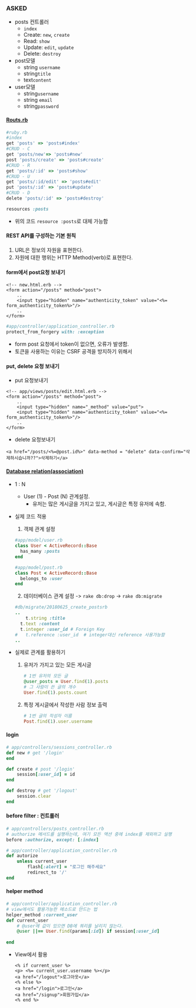 ### ASKED

- posts 컨트롤러
  - `index`
  - Create: `new`, `create`
  - Read: `show`
  - Update: `edit`, `update`
  - Delete: `destroy`
- post모델
  - string `username`
  - string`title`
  - text`content`
- user모델
  - string`username`
  - string `email`
  - string`password`



#### [Routs.rb](https://guides.rorlab.org/routing.html#%EB%A6%AC%EC%86%8C%EC%8A%A4-%EA%B8%B0%EB%B0%98%EC%9C%BC%EB%A1%9C-%EB%9D%BC%EC%9A%B0%ED%8C%85%ED%95%98%EA%B8%B0-rails%EC%9D%98-%EA%B8%B0%EB%B3%B8)

```ruby
#ruby.rb
#index
get 'posts' => 'posts#index'
#CRUD - C
get 'posts/new'=> 'posts#new'
post 'posts/create' => 'posts#create'
#CRUD - R
get 'posts/:id' => 'posts#show'
#CRUD - U
get 'posts/:id/edit' => 'posts#edit'
put 'posts/:id' => 'posts#update'
#CRUD - D
delete 'posts/:id' => 'posts#destroy'

```

```ruby
resources :posts
```

- 위의 코드 `resource :posts`로 대체 가능함



#### REST API를 구성하는 기본 원칙

1. URL은 정보의 자원을 표현한다.
2. 자원에 대한 행위는 HTTP Method(verb)로 표현한다.



#### form에서 post요청 보내기

```erb
<!-- new.html.erb -->
<form action="/posts" method="post">
    ..
    <input type="hidden" name="authenticity_token" value="<%= form_authenticity_token%>"/>
    ..
</form>
```

```ruby
#app/controller/application_controller.rb
protect_from_forgery with: :exception
```

- form post 요청에서 token이 없으면, 오류가 발생함. 
- 토큰을 사용하는 이유는 CSRF 공격을 방지하기 위해서



#### put, delete 요청 보내기

- put 요청보내기

```erb
<!-- app/views/posts/edit.html.erb -->
<form action="/posts" method="post">
    ..
    <input type="hidden" name="_method" value="put">
    <input type="hidden" name="authenticity_token" value="<%= form_authenticity_token%>"/>
    ..
</form>
```

- delete 요청보내기

```erb
<a href="/posts/<%=@post.id%>" data-method = "delete" data-confirm="삭제하시습니까??">삭제하기</a>
```



#### [Database relation(association)](https://guides.rorlab.org/association_basics.html)

- 1 : N

  - User (1) - Post (N) 관계설정.
    - 유저는 많은 게시글을 가지고 있고, 게시글은 특정 유저에 속함.

- 실제 코드 적용

  1. 객체 관계 설정

  ```ruby
  #app/model/user.rb
  class User < ActiveRecord::Base
    has_many :posts
  end
  ```

  ```ruby
  #app/model/post.rb
  class Post < ActiveRecord::Base
    belongs_to :user
  end
  ```

  2. 데이터베이스 관계 설정 -> `rake db:drop` -> `rake db:migrate`

  ```ruby
  #db/migrate/20180625_create_postsrb
  ..
      t.string :title
  	t.text :content
  	t.integer :user_id # Foreign Key
  #   t.reference :user_id  # integer대신 reference 사용가능함
  ..
  ```

- 실제로 관계를 활용하기

  1. 유저가 가지고 있는 모든 게시글

     ```ruby
     # 1번 유저의 모든 글
     @user_posts = User.find(1).posts
     # 그 사람이 쓴 글의 개수
     User.find(1).posts.count
     ```

  2. 특정 게시글에서 작성한 사람 정보 출력

     ```ruby
     # 1번 글의 작성자 이름
     Post.find(1).user.username
     ```

#### login

```ruby
# app/controllers/sessions_controller.rb
def new # get '/login'
end

def create # post '/login'
    session[:user_id] = id
end

def destroy # get '/logout'
    session.clear
end
```



#### before filter : 컨트롤러

```ruby
# app/controllers/posts_controller.rb
# authorize 메서드를 실행하는데, 여기 모든 액션 중에 index를 제외하고 실행
before :authorize, except: [:index]
```

```ruby
# app/controller/application_controller.rb
def autorize
    unless current_user
        flash[:alert] = "로그인 해주세요"
        redirect_to '/'
end
```



#### helper method

```ruby
# app/controller/application_controller.rb
# view에서도 활용가능한 메소드로 만드는 법
helper_method :current_user
def current_user
    # @user에 값이 있으면 DB에 쿼리를 날리지 않는다.
    @user ||== User.find(params[:id]) if session[:user_id]
 
end
```

- View에서 활용

  ```erb
  <% if current_user %>
  <p> <%= current_user.username %></p>
  <a href="/logout">로그아웃</a>
  <% else %>
  <a href="/login">로그인</a>
  <a href="/signup">회원가입</a>
  <% end %>
  ```

  